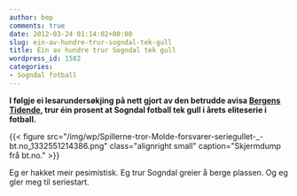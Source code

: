 ```yaml
---
author: bep
comments: true
date: 2012-03-24 01:14:02+00:00
slug: ein-av-hundre-trur-sogndal-tek-gull
title: Éin av hundre trur Sogndal tek gull
wordpress_id: 1582
categories:
- Sogndal fotball
---
```


**I følgje ei lesarundersøkjing på nett gjort av den betrudde avisa [Bergens Tidende](http://fotball.bt.no/eliteserien/article229420.ece), trur éin prosent at Sogndal fotball tek gull i årets eliteserie i fotball.**

{{< figure src="/img/wp/Spillerne-tror-Molde-forsvarer-seriegullet-_-bt.no_1332551214386.png" class="alignright small" caption="Skjermdump frå bt.no." >}}

<!--more-->

Eg er hakket meir pesimistisk. Eg trur Sogndal greier å berge plassen. Og eg gler meg til seriestart.
